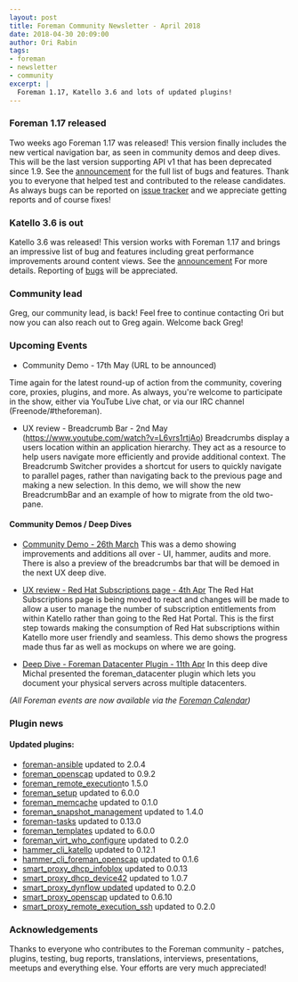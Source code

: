 ```yaml
---
layout: post
title: Foreman Community Newsletter - April 2018
date: 2018-04-30 20:09:00
author: Ori Rabin
tags:
- foreman
- newsletter
- community
excerpt: |
  Foreman 1.17, Katello 3.6 and lots of updated plugins!
---
```



### Foreman 1.17 released

Two weeks ago Foreman 1.17 was released! This version finally includes
the new vertical navigation bar, as seen in community demos and deep dives.
This will be the last version supporting API v1 that has been deprecated
since 1.9.
See the [announcement][1.17] for the full list of bugs and features.
Thank you to everyone that helped test and contributed to the release candidates.
As always bugs can be reported on [issue tracker][issues] and we appreciate getting reports
and of course fixes!


### Katello 3.6 is out

Katello 3.6 was released! This version works with Foreman 1.17 and
brings an impressive list of bug and features including great performance
improvements around content views. See the [announcement][k_3_6] For more details.
Reporting of [bugs][k_issues] will be appreciated.

### Community lead

Greg, our community lead, is back!
Feel free to continue contacting Ori but now you can also
reach out to Greg again.
Welcome back Greg!

### Upcoming Events

* Community Demo - 17th May (URL to be announced)

Time again for the latest round-up of action from the community, covering core,
proxies, plugins, and more.  As always, you're welcome to participate in the
show, either via YouTube Live chat, or via our IRC channel
(Freenode/#theforeman).

* UX review - Breadcrumb Bar - 2nd May (https://www.youtube.com/watch?v=L6vrs1rtjAo)
Breadcrumbs display a users location within an application hierarchy.
They act as a resource to help users navigate more efficiently and provide additional context.
The Breadcrumb Switcher provides a shortcut for users to quickly navigate to parallel pages,
rather than navigating back to the previous page and making a new selection.
In this demo, we will show the new BreadcrumbBar and an example of how to migrate
from the old two-pane.


#### Community Demos / Deep Dives

* [Community Demo - 26th March](https://www.youtube.com/watch?v=BCq_YfpYPS8)
This was a demo showing improvements and additions all over - UI, hammer,
audits and more. There is also a preview of the breadcrumbs bar that will
be demoed in the next UX deep dive.

* [UX review - Red Hat Subscriptions page - 4th Apr](https://www.youtube.com/watch?v=635AqkBIsTU)
The Red Hat Subscriptions page is being moved to react and changes will be made to allow
a user to manage the number of subscription entitlements from within Katello rather
than going to the Red Hat Portal. This is the first step towards making the consumption
of Red Hat subscriptions within Katello more user friendly and seamless. 
This demo shows the progress made thus far as well as mockups on where we are going.

* [Deep Dive - Foreman Datacenter Plugin - 11th Apr](https://www.youtube.com/watch?v=HVmJ6UYPaz0)
In this deep dive Michal presented the foreman_datacenter plugin which
lets you document your physical servers across multiple datacenters.

_(All Foreman events are now available via the [Foreman Calendar](/events))_


### Plugin news

#### Updated plugins:

- [foreman-ansible](https://github.com/theforeman/foreman_ansible) updated to 2.0.4
- [foreman_openscap](https://github.com/theforeman/foreman_openscap) updated to 0.9.2
- [foreman_remote_execution](https://github.com/theforeman/foreman_remote_execution)to 1.5.0
- [foreman_setup](https://github.com/theforeman/foreman_setup) updated to 6.0.0
- [foreman_memcache](https://github.com/theforeman/foreman_memcache) updated to 0.1.0
- [foreman_snapshot_management](https://github.com/ATIX-AG/foreman_snapshot_management) updated to 1.4.0
- [foreman-tasks](https://github.com/theforeman/foreman-tasks) updated to 0.13.0
- [foreman_templates](https://github.com/theforeman/foreman_templates) updated to 6.0.0
- [foreman_virt_who_configure](https://github.com/theforeman/foreman_virt_who_configure) updated to 0.2.0
- [hammer_cli_katello](https://github.com/theforeman/hammer-cli-katello) updated to 0.12.1
- [hammer_cli_foreman_openscap](https://github.com/theforeman/hammer_cli_foreman_openscap) updated to 0.1.6
- [smart_proxy_dhcp_infoblox](https://github.com/theforeman/smart_proxy_dhcp_infoblox) updated to 0.0.13
- [smart_proxy_dhcp_device42](https://github.com/theforeman/smart_proxy_dhcp_device42) updated to 1.0.7
- [smart_proxy_dynflow updated](https://github.com/theforeman/smart_proxy_dynflow) updated to 0.2.0
- [smart_proxy_openscap](https://github.com/theforeman/smart_proxy_openscap) updated to 0.6.10
- [smart_proxy_remote_execution_ssh](https://github.com/theforeman/smart_proxy_remote_execution_ssh) updated to 0.2.0

### Acknowledgements

Thanks to everyone who contributes to the Foreman community - patches, plugins,
testing, bug reports, translations, interviews, presentations, meetups and
everything else. Your efforts are very much appreciated!

[1.17]: https://community.theforeman.org/t/foreman-1-17-0-released/8824
[k_3_6]: https://community.theforeman.org/t/katello-3-6-rc2-now-available/8638

[issues]: http://projects.theforeman.org/issues
[k_issues]: http://projects.theforeman.org/projects/katello/issues

